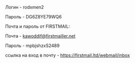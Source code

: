 Логин - rodxmen2

Пароль - DG6Z8YE79WQ6

Почта и пароль от FIRSTMAIL:

Почта - kawoddif@firstmailler.net

Пароль - mpbjshzxS2489

ссылка на вход в почту - https://firstmail.ltd/webmail/inbox
